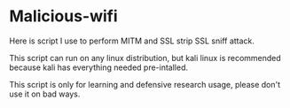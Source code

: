 # Malicious-wifi
Here is script I use to perform MITM and SSL strip SSL sniff attack.

This script can run on any linux distribution, but kali linux is recommended because kali has everything needed pre-intalled.

This script is only for learning and defensive research usage, please don't use it on bad ways.
